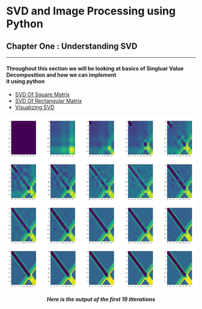 # SVD and Image Processing using Python

## Chapter One : Understanding SVD 

<hr>

#### Throughout this section we will be looking at basics of Singluar Value Decomposition and how we can implement <br> it using python
- [SVD Of Square Matrix](https://github.com/KeerthX/svd-and-imageprocessing/blob/main/1.SVD%20in%20Python%20(Square%20Matrix).py)
- [SVD Of Rectangular Matrix](https://github.com/KeerthX/svd-and-imageprocessing/blob/main/2.%20SVD%20in%20Python%20(Rectangular%20Matrix).py)
- [Visualizing SVD](https://github.com/KeerthX/svd-and-imageprocessing/blob/main/3.%20Visulaizing%20SVD.py)



<p align="center">
<img src="https://github.com/KeerthX/svd-and-imageprocessing/blob/main/3.Visualizing%20SVD%20(Image).png?raw=true"  width="650" height="462.22">
</p>

***<p style="text-align: center;">Here is the output of the first 19 itterations</p>***